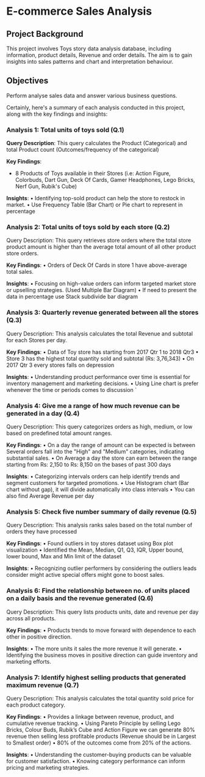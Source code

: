 # E-commerce Sales Analysis

## Project Background
This project involves Toys story data analysis database, including information, product details, Revenue and order details. The aim is to gain insights into sales patterns and chart and interpretation behaviour.

## Objectives
Perform analyse sales data and answer various business questions.

Certainly, here's a summary of each analysis conducted in this project, along with the key findings and insights:

### Analysis 1:  Total units of toys sold (Q.1)

**Query Description**: This query calculates the Product (Categorical) and total Product count (Outcomes/frequency of the categorical) 

**Key Findings**:
- 8 Products of Toys available in their Stores (i.e: Action Figure, Colorbuds, Dart Gun, Deck Of Cards, Gamer Headphones, Lego Bricks, Nerf Gun, Rubik's Cube)

**Insights**:
•	Identifying top-sold product can help the store to restock in market.
•	Use Frequency Table (Bar Chart) or Pie chart to represent in percentage
   
### Analysis 2: Total units of toys sold by each store (Q.2)
Query Description: This query retrieves store orders where the total store product amount is higher than the average total amount of all other product store orders.

**Key Findings**:
•	Orders of Deck Of Cards in store 1 have above-average total sales.

**Insights**:
•	Focusing on high-value orders can inform targeted market store or upselling strategies. (Used Multiple Bar Diagram)
•	If need to present the data in percentage use Stack subdivide bar diagram
   
### Analysis 3: Quarterly revenue generated between all the stores (Q.3)
Query Description: This analysis calculates the total Revenue and subtotal for each Stores per day.

**Key Findings**:
•	Data of Toy store has starting from 2017 Qtr 1 to 2018 Qtr3 
•	Store 3 has the highest total quantity sold and subtotal (Rs: 3,76,343)
•	On 2017 Qtr 3 every stores falls on depression 

**Insights**:
•	Understanding product performance over time is essential for inventory management and marketing decisions.
•	Using Line chart is prefer whenever the time or periods comes to discussion `
 
### Analysis 4: Give me a range of how much revenue can be generated in a day (Q.4)
Query Description: This query categorizes orders as high, medium, or low based on predefined total amount ranges.

**Key Findings**:
•	On a day the range of amount can be expected is between Several orders fall into the "High" and "Medium" categories, indicating substantial sales.
•	On Average a day the store can earn between the range starting from Rs: 2,150 to Rs: 8,150 on the bases of past 300 days 

**Insights**:
•	Categorizing intervals orders can help identify trends and segment customers for targeted promotions.
•	Use Histogram chart (Bar chart without gap), it will divide automatically into class intervals 
•	You can also find Average Revenue per day 
 
### Analysis 5: Check five number summary of daily revenue (Q.5)
Query Description: This analysis ranks sales based on the total number of orders they have processed 

**Key Findings**:
•	Found outliers in toy stores dataset using Box plot visualization
•	Identified the Mean, Median, Q1, Q3, IQR, Upper bound, lower bound, Max and Min limit of the dataset

**Insights**:
•	Recognizing outlier performers by considering the outliers leads consider might active special offers might gone to boost sales.
 
### Analysis 6: Find the relationship between no. of units placed on a daily basis and the revenue generated (Q.6)
Query Description: This query lists products units, date and revenue per day across all products.

**Key Findings**:
•	Products trends to move forward with dependence to each other in positive direction.

**Insights**:
•	The more units it sales the more revenue it will generate.
•	Identifying the business moves in positive direction can guide inventory and marketing efforts.
 
### Analysis 7: Identify highest selling products that generated maximum revenue (Q.7)
Query Description: This analysis calculates the total quantity sold price for each product category.

**Key Findings**:
•	Provides a linkage between revenue, product, and cumulative revenue tracking.
•	Using Pareto Principle by selling Lego Bricks, Colour Buds, Rubik’s Cube and Action Figure we can generate 80% revenue then selling less profitable products (Revenue should be in Largest to Smallest order)
•	80% of the outcomes come from 20% of the actions.

**Insights**:
•	Understanding the customer-buying products can be valuable for customer satisfaction.
•	Knowing category performance can inform pricing and marketing strategies.

